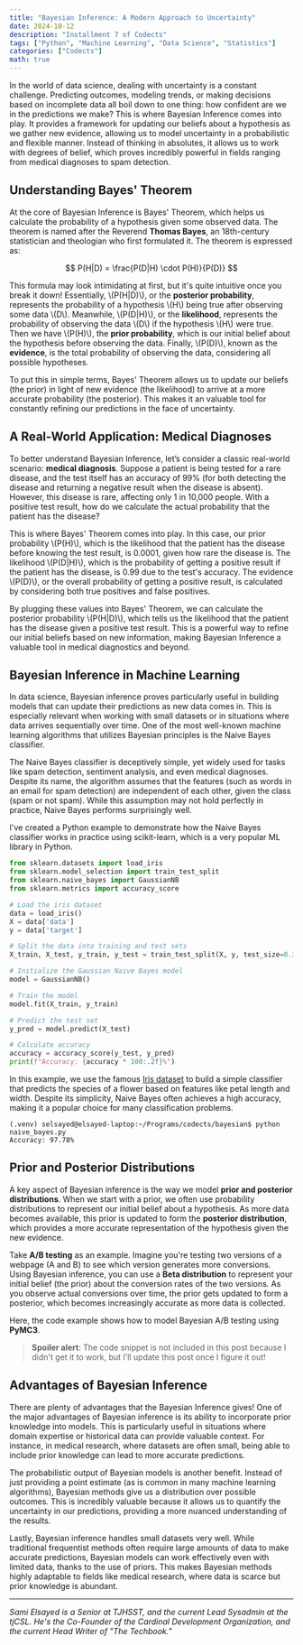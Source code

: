 ```yaml
---
title: "Bayesian Inference: A Modern Approach to Uncertainty"
date: 2024-10-12
description: "Installment 7 of Codects"
tags: ["Python", "Machine Learning", "Data Science", "Statistics"]
categories: ["Codects"]
math: true
---
```


<link rel="stylesheet" href="https://cdn.jsdelivr.net/npm/katex@0.13.13/dist/katex.min.css" integrity="sha384-RZU/ijkSsFbcmivfdRBQDtwuwVqK7GMOw6IMvKyeWL2K5UAlyp6WonmB8m7Jd0Hn" crossorigin="anonymous">
<script defer src="https://cdn.jsdelivr.net/npm/katex@0.13.13/dist/katex.min.js" integrity="sha384-pK1WpvzWVBQiP0/GjnvRxV4mOb0oxFuyRxJlk6vVw146n3egcN5C925NCP7a7BY8" crossorigin="anonymous"></script>
<script defer src="https://cdn.jsdelivr.net/npm/katex@0.13.13/dist/contrib/auto-render.min.js" integrity="sha384-vZTG03m+2yp6N6BNi5iM4rW4oIwk5DfcNdFfxkk9ZWpDriOkXX8voJBFrAO7MpVl" crossorigin="anonymous"
    onload="renderMathInElement(document.body);"></script>

In the world of data science, dealing with uncertainty is a constant challenge. Predicting outcomes, modeling trends, or making decisions based on incomplete data all boil down to one thing: how confident are we in the predictions we make? This is where Bayesian Inference comes into play. It provides a framework for updating our beliefs about a hypothesis as we gather new evidence, allowing us to model uncertainty in a probabilistic and flexible manner. Instead of thinking in absolutes, it allows us to work with degrees of belief, which proves incredibly powerful in fields ranging from medical diagnoses to spam detection.

## Understanding Bayes' Theorem

At the core of Bayesian Inference is Bayes' Theorem, which helps us calculate the probability of a hypothesis given some observed data. The theorem is named after the Reverend **Thomas Bayes**, an 18th-century statistician and theologian who first formulated it. The theorem is expressed as:

$$
P(H|D) = \frac{P(D|H) \cdot P(H)}{P(D)}
$$

<p>
This formula may look intimidating at first, but it's quite intuitive once you break it down! Essentially, \(P(H|D)\), or the <strong>posterior probability</strong>, represents the probability of a hypothesis \(H\) being true after observing some data \(D\). Meanwhile, \(P(D|H)\), or the <strong>likelihood</strong>, represents the probability of observing the data \(D\) if the hypothesis \(H\) were true. Then we have \(P(H)\), the <strong>prior probability</strong>, which is our initial belief about the hypothesis before observing the data. Finally, \(P(D)\), known as the <strong>evidence</strong>, is the total probability of observing the data, considering all possible hypotheses.

To put this in simple terms, Bayes' Theorem allows us to update our beliefs (the prior) in light of new evidence (the likelihood) to arrive at a more accurate probability (the posterior). This makes it an valuable tool for constantly refining our predictions in the face of uncertainty.

## A Real-World Application: Medical Diagnoses

To better understand Bayesian Inference, let’s consider a classic real-world scenario: **medical diagnosis**. Suppose a patient is being tested for a rare disease, and the test itself has an accuracy of 99% (for both detecting the disease and returning a negative result when the disease is absent). However, this disease is rare, affecting only 1 in 10,000 people. With a positive test result, how do we calculate the actual probability that the patient has the disease?

<p>
This is where Bayes' Theorem comes into play. In this case, our prior probability \(P(H)\), which is the likelihood that the patient has the disease before knowing the test result, is 0.0001, given how rare the disease is. The likelihood \(P(D|H)\), which is the probability of getting a positive result if the patient has the disease, is 0.99 due to the test's accuracy. The evidence \(P(D)\), or the overall probability of getting a positive result, is calculated by considering both true positives and false positives.

<p>
By plugging these values into Bayes' Theorem, we can calculate the posterior probability \(P(H|D)\), which tells us the likelihood that the patient has the disease given a positive test result. This is a powerful way to refine our initial beliefs based on new information, making Bayesian Inference a valuable tool in medical diagnostics and beyond.

## Bayesian Inference in Machine Learning

In data science, Bayesian inference proves particularly useful in building models that can update their predictions as new data comes in. This is especially relevant when working with small datasets or in situations where data arrives sequentially over time. One of the most well-known machine learning algorithms that utilizes Bayesian principles is the Naive Bayes classifier.

The Naive Bayes classifier is deceptively simple, yet widely used for tasks like spam detection, sentiment analysis, and even medical diagnoses. Despite its name, the algorithm assumes that the features (such as words in an email for spam detection) are independent of each other, given the class (spam or not spam). While this assumption may not hold perfectly in practice, Naive Bayes performs surprisingly well.

I've created a Python example to demonstrate how the Naive Bayes classifier works in practice using scikit-learn, which is a very popular ML library in Python.

```python
from sklearn.datasets import load_iris
from sklearn.model_selection import train_test_split
from sklearn.naive_bayes import GaussianNB
from sklearn.metrics import accuracy_score

# Load the iris dataset
data = load_iris()
X = data['data']
y = data['target']

# Split the data into training and test sets
X_train, X_test, y_train, y_test = train_test_split(X, y, test_size=0.3, random_state=42)

# Initialize the Gaussian Naive Bayes model
model = GaussianNB()

# Train the model
model.fit(X_train, y_train)

# Predict the test set
y_pred = model.predict(X_test)

# Calculate accuracy
accuracy = accuracy_score(y_test, y_pred)
print(f"Accuracy: {accuracy * 100:.2f}%")
```

In this example, we use the famous [Iris dataset](https://en.wikipedia.org/wiki/Iris_flower_data_set) to build a simple classifier that predicts the species of a flower based on features like petal length and width. Despite its simplicity, Naive Bayes often achieves a high accuracy, making it a popular choice for many classification problems.

```
(.venv) selsayed@elsayed-laptop:~/Programs/codects/bayesian$ python naive_bayes.py
Accuracy: 97.78%
```

## Prior and Posterior Distributions

A key aspect of Bayesian inference is the way we model **prior and posterior distributions**. When we start with a prior, we often use probability distributions to represent our initial belief about a hypothesis. As more data becomes available, this prior is updated to form the **posterior distribution**, which provides a more accurate representation of the hypothesis given the new evidence.

Take **A/B testing** as an example. Imagine you're testing two versions of a webpage (A and B) to see which version generates more conversions. Using Bayesian inference, you can use a **Beta distribution** to represent your initial belief (the prior) about the conversion rates of the two versions. As you observe actual conversions over time, the prior gets updated to form a posterior, which becomes increasingly accurate as more data is collected.

Here, the code example shows how to model Bayesian A/B testing using **PyMC3**.

> **Spoiler alert**: The code snippet is not included in this post because I didn't get it to work, but I'll update this post once I figure it out!

## Advantages of Bayesian Inference

There are plenty of advantages that the Bayesian Inference gives! One of the major advantages of Bayesian inference is its ability to incorporate prior knowledge into models. This is particularly useful in situations where domain expertise or historical data can provide valuable context. For instance, in medical research, where datasets are often small, being able to include prior knowledge can lead to more accurate predictions.

The probabilistic output of Bayesian models is another benefit. Instead of just providing a point estimate (as is common in many machine learning algorithms), Bayesian methods give us a distribution over possible outcomes. This is incredibly valuable because it allows us to quantify the uncertainty in our predictions, providing a more nuanced understanding of the results.

Lastly, Bayesian inference handles small datasets very well. While traditional frequentist methods often require large amounts of data to make accurate predictions, Bayesian models can work effectively even with limited data, thanks to the use of priors. This makes Bayesian methods highly adaptable to fields like medical research, where data is scarce but prior knowledge is abundant.

---

*Sami Elsayed is a Senior at TJHSST, and the current Lead Sysadmin at the tjCSL. He's the Co-Founder of the Cardinal Development Organization, and the current Head Writer of "The Techbook."*